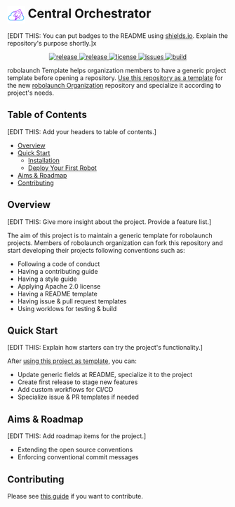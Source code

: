 # <img src="https://raw.githubusercontent.com/robolaunch/trademark/main/logos/svg/rocket.svg" width="40" height="40" align="top"> Central Orchestrator

[EDIT THIS: You can put badges to the README using [shields.io](https://shields.io/). Explain the repository's purpose shortly.]x

<div align="center">
  <p align="center">
    <a href="https://github.com/robolaunch/template/releases">
      <img src="https://img.shields.io/badge/python-3.7-blue" alt="release">
    </a>
    <a href="https://github.com/robolaunch/template/releases">
      <img src="https://img.shields.io/badge/release-v2.0.7-green" alt="release">
    </a>
    <a href="https://github.com/robolaunch/template/blob/main/LICENSE">
      <img src="https://img.shields.io/github/license/robolaunch/template" alt="license">
    </a>
    <a href="https://github.com/robolaunch/template/issues">
      <img src="https://img.shields.io/github/issues/robolaunch/template" alt="issues">
    </a>
    <a href="https://github.com/robolaunch/template/actions">
      <img src="https://img.shields.io/badge/build-passing-dgreen" alt="build">
    </a>
  </p>
</div>

robolaunch Template helps organization members to have a generic project template before opening a repository. [Use this repository as a template](https://github.com/robolaunch/template/generate) for the new [robolaunch Organization](https://github.com/robolaunch) repository and specialize it according to project's needs.

## Table of Contents

[EDIT THIS: Add your headers to table of contents.]

- [Overview](#overview)
- [Quick Start](#quick-start)
  - [Installation](#installation)
  - [Deploy Your First Robot](#deploy-your-first-robot)
- [Aims & Roadmap](#aims--roadmap)
- [Contributing](#contributing)


## Overview

[EDIT THIS: Give more insight about the project. Provide a feature list.]

The aim of this project is to maintain a generic template for robolaunch projects. Members of robolaunch organization can fork this repository and start developing their projects following conventions such as:

- Following a code of conduct
- Having a contributing guide
- Having a style guide
- Applying Apache 2.0 license
- Having a README template
- Having issue & pull request templates
- Using worklows for testing & build

## Quick Start

[EDIT THIS: Explain how starters can try the project's functionality.]

After [using this project as template](https://github.com/robolaunch/template/generate), you can:
- Update generic fields at README, specialize it to the project
- Create first release to stage new features
- Add custom workflows for CI/CD
- Specialize issue & PR templates if needed

## Aims & Roadmap

[EDIT THIS: Add roadmap items for the project.]

- Extending the open source conventions
- Enforcing conventional commit messages

## Contributing

Please see [this guide](./CONTRIBUTING) if you want to contribute.

